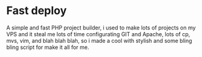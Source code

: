 Fast deploy
===========

A simple and fast PHP project builder, i used to make lots of projects on my VPS and it steal me lots of time configurating GIT and Apache, lots of cp, mvs, vim, and blah blah blah, so i made a cool with stylish and some bling bling script for make it all for me.
